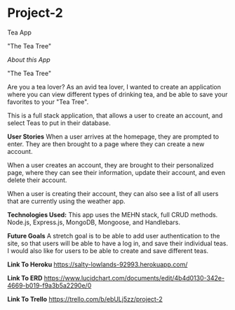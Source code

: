 # Project-2
Tea App

"The Tea Tree"

*About this App*

"The Tea Tree"

Are you a tea lover? As an avid tea lover, I wanted to create an application where you can view different types of drinking tea, and be able to save your favorites to your "Tea Tree".

This is a full stack application, that allows a user to create an account, and select Teas to put in their database.

**User Stories**
When a user arrives at the homepage, they are prompted to enter. They are then brought to a page where they can create a new account.

When a user creates an account, they are brought to their personalized page, where they can see their information, update their account, and even delete their account.

When a user is creating their account, they can also see a list of all users that are currently using the weather app.

**Technologies Used:**
This app uses the MEHN stack, full CRUD methods. Node.js, Express.js, MongoDB, Mongoose, and Handlebars.

**Future Goals**
A stretch goal is to be able to add user authentication to the site, so that users will be able to have a log in, and save their individual teas. I would also like for users to be able to create and save different teas.

**Link To Heroku**
https://salty-lowlands-92993.herokuapp.com/

**Link To ERD**
https://www.lucidchart.com/documents/edit/4b4d0130-342e-4669-b019-f9a3b5a2290e/0

**Link To Trello**
https://trello.com/b/ebULj5zz/project-2
